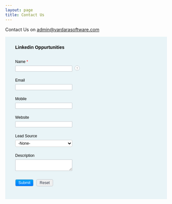 ```yaml
---
layout: page
title: Contact Us
---
```


Contact Us on admin@vardarasoftware.com

<!-- Note :
   - You can modify the font style and form style to suit your website. 
   - Code lines with comments Do not remove this code are required for the form to work properly, make sure that you do not remove these lines of code. 
   - The Mandatory check script can modified as to suit your business needs. 
   - It is important that you test the modified form before going live.-->
<div id = 'crmWebToEntityForm' class = 'zcwf_lblLeft crmWebToEntityForm' style = 'background-color: &#x23;E9F4F7;color: black;max-width: 600px;'>
	<meta name = 'viewport' content = 'width=device-width, initial-scale=1.0'>
		<META HTTP-EQUIV = 'content-type' CONTENT = 'text/html;charset=UTF-8'>
			<form id = 'webform922561000000459009' action = 'https://crm.zoho.in/crm/WebToLeadForm' name = WebToLeads922561000000459009 method = 'POST' onSubmit = 'javascript:document.charset="UTF-8"; return checkMandatory922561000000459009()' accept-charset = 'UTF-8'>
				<input type = 'text' style = 'display:none;' name = 'xnQsjsdp' value = '27569787ab38e64a4b3ec5bd3ac4029f551fd85da27eb948bd896affa452faef'>
				</input>
				<input type = 'hidden' name = 'zc_gad' id = 'zc_gad' value = ''>
				</input>
				<input type = 'text' style = 'display:none;' name = 'xmIwtLD' value = '2d78f508a3a9321817c1e70c84e6b0aa3cc5cbc588ef6da70078f273eb48012e3c4908cc7e99625eab42a47de1ad40ff'>
				</input>
				<input type = 'text' style = 'display:none;' name = 'actionType' value = 'TGVhZHM='>
				</input>
				<input type = 'text' style = 'display:none;' name = 'returnURL' value = 'null'>
				</input>
				<!-- Do not remove this code. -->
				<style>
					html,body{
						margin: 0px;
					}
					.formsubmit.zcwf_button{
						color: white !important;
						background: transparent linear-gradient(0deg, #0279FF 0%, #00A3F3 100%);
					}
					#crmWebToEntityForm.zcwf_lblLeft{
						width: 100%;
						padding: 25px;
						margin: 0 auto;
						box-sizing: border-box;
					}
					#crmWebToEntityForm.zcwf_lblLeft *{
						box-sizing: border-box;
					}
					#crmWebToEntityForm {text-align: left;
					}
					#crmWebToEntityForm *{
					direction: ltr;
					}
					.zcwf_lblLeft .zcwf_title{
					word-wrap: break-word;
					padding: 0px 6px 10px;
					font-weight: bold }
					.zcwf_lblLeft.cpT_primaryBtn:hover{
					background: linear-gradient(#02acff 0,#006be4 100%)no-repeat padding-box !important;
					box-shadow: 0 -2px 0 0  #0159b9 inset !important;
					border: 0 !important;
					color:  #fff !important;
					outline: 0 !important;
					}
					.zcwf_lblLeft .zcwf_col_fld input[type = text], input[type = password], .zcwf_lblLeft .zcwf_col_fld textarea{
					width: 60%;
					border: 1px solid  #c0c6cc !important;
					resize: vertical;
					border-radius: 2px;
					float: left;
					}
					.zcwf_lblLeft .zcwf_col_lab{
					width: 30%;
					word-break: break-word;
					padding: 0px 6px 0px;
					margin-right: 10px;
					margin-top: 5px;
					float: left;
					min-height: 1px;
					}
					.zcwf_lblLeft .zcwf_col_fld{
					float: left;
					width: 68%;
					padding: 0px 6px 0px;
					position: relative;
					margin-top: 5px;
					}
					.zcwf_lblLeft .zcwf_privacy {padding: 6px;
					}
					.zcwf_lblLeft .wfrm_fld_dpNn {display: none;
					}
					.dIB {display: inline-block;
					}
					.zcwf_lblLeft .zcwf_col_fld_slt{
					width: 60%;
					border: 1px solid  #ccc;
					background:  #fff;
					border-radius: 4px;
					font-size: 12px;
					float: left;
					resize: vertical;
					padding: 2px 5px;
					}
					.zcwf_lblLeft .zcwf_row:after, .zcwf_lblLeft .zcwf_col_fld:after{
					content: '';
					display: table;
					clear: both;
					}
					.zcwf_lblLeft .zcwf_col_help{
					float: left;
					margin-left: 7px;
					font-size: 12px;
					max-width: 35%;
					word-break: break-word;
					}
					.zcwf_lblLeft .zcwf_help_icon{
					cursor: pointer;
					width: 16px;
					height: 16px;
					display: inline-block;
					background:  #fff;
					border: 1px solid  #c0c6cc;
					color:  #c1c1c1;
					text-align: center;
					font-size: 11px;
					line-height: 16px;
					font-weight: bold;
					border-radius: 50%;
					}
					.zcwf_lblLeft .zcwf_row {margin: 15px 0px;
					}
					.zcwf_lblLeft .formsubmit{
					margin-right: 5px;
					cursor: pointer;
					color:  #313949;
					font-size: 12px;
					}
					.zcwf_lblLeft .zcwf_privacy_txt{
					width: 90%;
					color: rgb(0, 0, 0);
					font-size: 12px;
					font-family: Arial;
					display: inline-block;
					vertical-align: top;
					color:  #313949;
					padding-top: 2px;
					margin-left: 6px;
					}
					.zcwf_lblLeft .zcwf_button{
					font-size: 12px;
					color:  #313949;
					border: 1px solid  #c0c6cc;
					padding: 3px 9px;
					border-radius: 4px;
					cursor: pointer;
					max-width: 120px;
					overflow: hidden;
					text-overflow: ellipsis;
					white-space: nowrap;
					}
					.zcwf_lblLeft .zcwf_tooltip_over{
					position: relative;
					}
					.zcwf_lblLeft .zcwf_tooltip_ctn{
					position: absolute;
					background:  #dedede;
					padding: 3px 6px;
					top: 3px;
					border-radius: 4px;
					word-break: break-word;
					min-width: 100px;
					max-width: 150px;
					color:  #313949;
					z-index: 100;
					}
					.zcwf_lblLeft .zcwf_ckbox{
					float: left;
					}
					.zcwf_lblLeft .zcwf_file{
					width: 55%;
					box-sizing: border-box;
					float: left;
					}
					.cBoth:after{
					content: '';
					display: block;
					clear: both;
					}
					@media all and  (max-width: 600px){
					.zcwf_lblLeft .zcwf_col_lab, .zcwf_lblLeft .zcwf_col_fld{
					width: auto;
					float: none !important;
					}
					.zcwf_lblLeft .zcwf_col_help {width: 40%;
					}
					}
				</style>
				<div class = 'zcwf_title' style = 'max-width: 600px;color: black; font-family:Arial;'>
					Linkedin Oppurtunities
				</div>
				<div class = 'zcwf_row'>
					<div class = 'zcwf_col_lab' style = 'font-size:12px; font-family: Arial;'>
						<label for = 'Last_Name'>
							Name
							<span style = 'color:red;'>
								*
							</span>
						</label>
					</div>
					<div class = 'zcwf_col_fld'>
						<input type = 'text' id = 'Last_Name' aria-required = 'true' aria-label = 'Last Name' name = 'Last Name' aria-valuemax = '80' maxlength = '80'>
						</input>
						<div class = 'zcwf_col_help'>
							<span title = 'Name of consultant&#x2f;recruiter&#x2f;person' style = 'cursor: pointer; width: 16px; height: 16px; display: inline-block; background: #fff; border: 1px solid #c0c6cc; color: #c1c1c1; text-align: center; font-size: 11px; line-height: 16px; font-weight: bold; border-radius: 50%;' onclick = 'tooltipShow922561000000459009(this)'>
								?
							</span>
							<div class = 'zcwf_tooltip_over' style = 'display: none;'>
								<span class = 'zcwf_tooltip_ctn'>
									Name of consultant&#x2f;recruiter&#x2f;person
								</span>
							</div>
						</div>
					</div>
				</div>
				<div class = 'zcwf_row'>
					<div class = 'zcwf_col_lab' style = 'font-size:12px; font-family: Arial;'>
						<label for = 'Email'>
							Email
						</label>
					</div>
					<div class = 'zcwf_col_fld'>
						<input type = 'text' ftype = 'email' autocomplete = 'false' id = 'Email' aria-required = 'false' aria-label = 'Email' name = 'Email' aria-valuemax = '100' crmlabel = '' maxlength = '100'>
						</input>
						<div class = 'zcwf_col_help'>
						</div>
					</div>
				</div>
				<div class = 'zcwf_row'>
					<div class = 'zcwf_col_lab' style = 'font-size:12px; font-family: Arial;'>
						<label for = 'Mobile'>
							Mobile
						</label>
					</div>
					<div class = 'zcwf_col_fld'>
						<input type = 'text' id = 'Mobile' aria-required = 'false' aria-label = 'Mobile' name = 'Mobile' aria-valuemax = '30' maxlength = '30'>
						</input>
						<div class = 'zcwf_col_help'>
						</div>
					</div>
				</div>
				<div class = 'zcwf_row'>
					<div class = 'zcwf_col_lab' style = 'font-size:12px; font-family: Arial;'>
						<label for = 'Website'>
							Website
						</label>
					</div>
					<div class = 'zcwf_col_fld'>
						<input type = 'text' id = 'Website' aria-required = 'false' aria-label = 'Website' name = 'Website' aria-valuemax = '255' maxlength = '255'>
						</input>
						<div class = 'zcwf_col_help'>
						</div>
					</div>
				</div>
				<div class = 'zcwf_row'>
					<div class = 'zcwf_col_lab' style = 'font-size:12px; font-family: Arial;'>
						<label for = 'Lead_Source'>
							Lead Source
						</label>
					</div>
					<div class = 'zcwf_col_fld'>
						<select class = 'zcwf_col_fld_slt' role = 'combobox' aria-expanded = 'false' aria-haspopup = 'listbox' id = 'Lead_Source' onChange = 'addAriaSelected922561000000459009()' aria-required = 'false' aria-label = 'Lead Source' name = 'Lead Source'>
							<option value = '-None-'>
								-None-
							</option>
							<option value = 'Advertisement'>
								Advertisement
							</option>
							<option value = 'Cold&#x20;Call'>
								Cold Call
							</option>
							<option value = 'Employee&#x20;Referral'>
								Employee Referral
							</option>
							<option value = 'External&#x20;Referral'>
								External Referral
							</option>
							<option value = 'Online&#x20;Store'>
								Online Store
							</option>
							<option value = 'Partner'>
								Partner
							</option>
							<option value = 'Public&#x20;Relations'>
								Public Relations
							</option>
							<option value = 'Sales&#x20;Email&#x20;Alias'>
								Sales Email Alias
							</option>
							<option value = 'Seminar&#x20;Partner'>
								Seminar Partner
							</option>
							<option value = 'Internal&#x20;Seminar'>
								Internal Seminar
							</option>
							<option value = 'Trade&#x20;Show'>
								Trade Show
							</option>
							<option value = 'Web&#x20;Download'>
								Web Download
							</option>
							<option value = 'Web&#x20;Research'>
								Web Research
							</option>
							<option value = 'Chat'>
								Chat
							</option>
							<option value = 'X&#x20;&#x28;Twitter&#x29;'>
								X &#x28;Twitter&#x29;
							</option>
							<option value = 'Facebook'>
								Facebook
							</option>
						</select>
						<div class = 'zcwf_col_help'>
						</div>
					</div>
				</div>
				<div class = 'zcwf_row'>
					<div class = 'zcwf_col_lab' style = 'font-size:12px; font-family: Arial;'>
						<label for = 'Description'>
							Description
						</label>
					</div>
					<div class = 'zcwf_col_fld'>
						<textarea style = 'font-family: Arial, sans-serif;' aria-multiline = 'true' id = 'Description' aria-required = 'false' aria-label = 'Description' name = 'Description'>
						</textarea>
						<div class = 'zcwf_col_help'>
						</div>
					</div>
				</div>
				<div class = 'zcwf_row'>
					<div class = 'zcwf_col_lab'>
					</div>
					<div class = 'zcwf_col_fld'>
						<input type = 'submit' id = 'formsubmit' role = 'button' class = 'formsubmit zcwf_button' value = 'Submit' aria-label = 'Submit' title = 'Submit'>
							<input type = 'reset' class = 'zcwf_button' role = 'button' name = 'reset' value = 'Reset' aria-label = 'Reset' title = 'Reset'>
							</div>
						</div>
						<script>
							function addAriaSelected922561000000459009 (){
								var optionElem = event.target;
								var previousSelectedOption = optionElem.querySelector ( '[aria-selected=true]' );
								if ( previousSelectedOption ){
									previousSelectedOption.removeAttribute ( 'aria-selected' );
								}
								optionElem.querySelectorAll ( 'option' )[ optionElem.selectedIndex ].ariaSelected = 'true';
							}
							function validateEmail922561000000459009 (){
								var form = document.forms[ 'WebToLeads922561000000459009' ];
								var emailFld = form.querySelectorAll ( '[ftype=email]' );
								var i;
								for ( i = 0; i < emailFld.length; i++ ){
									var emailVal = emailFld[ i ].value;
									if ((emailVal.replace( /^\s+|\s+$/g,'' )).length != 0 ){
										var atpos = emailVal.indexOf ( '@' );
										var dotpos = emailVal.lastIndexOf ( '.' );
										if ( atpos < 1 || dotpos < atpos + 2 || dotpos + 2 >= emailVal.length ){
											alert ( 'Please enter a valid email address. ' );
											emailFld[ i ].focus ();
											return false;
										}
									}
								}
								return true;
							}
							function checkMandatory922561000000459009 (){
								var mndFileds = new Array ( 'Last Name' );
								var fldLangVal = new Array ( 'Name' );
								for ( i = 0; i < mndFileds.length; i++ ){
									var fieldObj = document.forms[ 'WebToLeads922561000000459009' ][ mndFileds[ i ]];
									if ( fieldObj ){
										if (((fieldObj.value ).replace( /^\s+|\s+$/g,'' )).length == 0 ){
											if ( fieldObj.type == 'file' ){
												alert ( 'Please select a file to upload.' );
												fieldObj.focus ();
												return false;
											}
											alert ( fldLangVal[ i ] + ' cannot be empty.' );
											fieldObj.focus ();
											return false;
										}
										else if ( fieldObj.nodeName == 'SELECT' ){
											if ( fieldObj.options[fieldObj.selectedIndex].value == '-None-' ){
												alert ( fldLangVal[ i ] + ' cannot be none.' );
												fieldObj.focus ();
												return false;
											}
										}
										else if ( fieldObj.type == 'checkbox' ){
											if ( fieldObj.checked == false ){
												alert ( 'Please accept  ' + fldLangVal[ i ]);
												fieldObj.focus ();
												return false;
											}
										}
										try {
											if ( fieldObj.name == 'Last Name' ){
												name = fieldObj.value;
											}
										}
										catch ( e ){}
									}
								}
								if ( !validateEmail922561000000459009()){
									return false;
								}
								var urlparams = new URLSearchParams ( window.location.search );
								if ( urlparams.has( 'service' ) && ( urlparams.get( 'service' ) === 'smarturl' )){
									var webform = document.getElementById ( 'webform922561000000459009' );
									var service = urlparams.get ( 'service' );
									var smarturlfield = document.createElement ( 'input' );
									smarturlfield.setAttribute ( 'type', 'hidden' );
									smarturlfield.setAttribute ( 'value', service );
									smarturlfield.setAttribute ( 'name', 'service' );
									webform.appendChild ( smarturlfield );
								}
								document.querySelector ( '.crmWebToEntityForm .formsubmit' ).setAttribute ( 'disabled', true );
							}
							function tooltipShow922561000000459009 ( el ){
								var tooltip = el.nextElementSibling;
								var tooltipDisplay = tooltip.style.display;
								if ( tooltipDisplay == 'none' ){
									var allTooltip = document.getElementsByClassName ( 'zcwf_tooltip_over' );
									for ( i = 0; i < allTooltip.length; i++ ){
										allTooltip[ i ].style.display = 'none';
									}
									tooltip.style.display = 'block';
								}
								else {
									tooltip.style.display = 'none';
								}
							}
						</script>
						<!-- Do not remove this --- Analytics Tracking code starts -->
						<script id='wf_anal' src='https://crm.zohopublic.in/crm/WebFormAnalyticsServeServlet?rid=064229e2533c64428e6c1ebaabe4687ed50d213fe99654de9f2e8b3476b4b3c7523406ddefff7f8e3952098a6ae0793agiddf2b5f16406402d054d2cbf100febda9d49eb2df45743b79f0d339ece6e1b16cgided30a640e8ac41270b08261a81a8006f470cf4c00eea789af5b964566a519584gid174e254bb0e3c3a8841d251dd32f42681097ccecb5b31042e9ea72ba35ff94e0&tw=fb48fe447280e324107a6f67dcb89016e94c803ce1d9b2df736eb9459bb97b31'></script>
						<!-- Do not remove this --- Analytics Tracking code ends. -->
					</form>
				</div>
